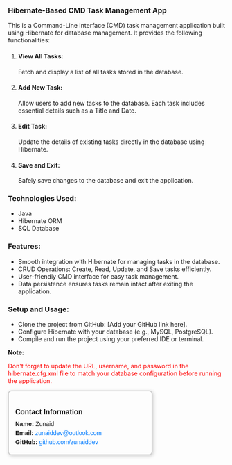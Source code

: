 <h3>Hibernate-Based CMD Task Management App</h3>
<p>
This is a Command-Line Interface (CMD) 
task management application built using 
Hibernate for database management. 
It provides the following functionalities:
</p>

<ol>
<li>
<h4>View All Tasks:</h4>
<span>Fetch and display a list of all tasks stored in the database.</span>
</li>

<li>
<h4>Add New Task:</h4>
<span>
Allow users to add new tasks to the database. Each task includes essential details
such as a Title and Date.
</span>
</li>

<li>
<h4>Edit Task:</h4>
<span>
Update the details of existing tasks directly 
in the database using Hibernate.
</span>
</li>

<li>
<h4>Save and Exit:</h4>
<span>Safely save changes to the database and 
exit the application.</span>
</li>
</ol>

<h3>Technologies Used:</h3>

<ul>
<li>Java</li>
<li>Hibernate ORM</li>
<li>SQL Database</li>
</ul>

<h3>Features:</h3>
<ul>
<li>Smooth integration with Hibernate for 
managing tasks in the database.</li>
<li>CRUD Operations: Create, Read,
Update, and Save tasks efficiently.</li>
<li>User-friendly CMD interface 
for easy task management.</li>
<li>Data persistence ensures tasks remain intact 
after exiting the application.</li>
</ul>

<h3>Setup and Usage:</h3>
<ul>
<li>Clone the project from GitHub: [Add your GitHub link here].</li>
<li>Configure Hibernate with your database (e.g., MySQL, PostgreSQL).</li>
<li>Compile and run the project using your preferred IDE or terminal.
</li>
</ul>

<span>
<b>Note: </b>
<p style="color: red;"> Don't forget to update the URL, username, and password in the hibernate.cfg.xml file to match your database configuration before running the application.</p>
</span>

<div style="border: 2px solid #ccc; border-radius: 8px; padding: 15px; width: 300px; font-family: Arial, sans-serif; box-shadow: 2px 2px 8px rgba(0,0,0,0.2);">
    <h3 style="margin-bottom: 10px;">Contact Information</h3>
    <p style="margin: 5px 0;"><strong>Name:</strong> Zunaid</p>
    <p style="margin: 5px 0;"><strong>Email:</strong> <a href="mailto:zunaiddev@outlook.com" style="color: #007BFF; text-decoration: none;">zunaiddev@outlook.com</a></p>
    <p style="margin: 5px 0;"><strong>GitHub:</strong> <a href="https://github.com/zunaiddev" target="_blank" style="color: #007BFF; text-decoration: none;">github.com/zunaiddev</a></p>
</div>
